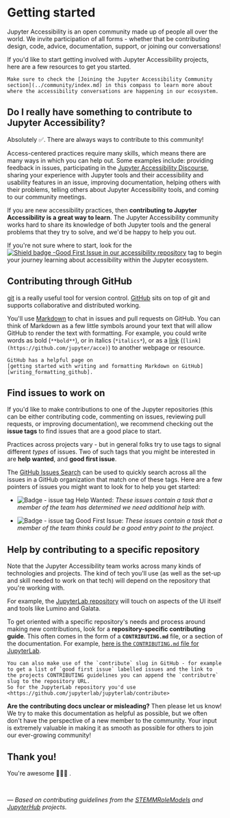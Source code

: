 # Getting started

Jupyter Accessibility is an open community made up of people all over the world.
We invite participation of all forms - whether that be contributing
design, code, advice, documentation, support, or joining our conversations!

If you'd like to start getting involved with Jupyter Accessibility projects, here are a few resources to get you started.

```{tip}
Make sure to check the [Joining the Jupyter Accessibility Community section](../community/index.md) in this compass to learn more about where the accessibility conversations are happening in our ecosystem.
```

## Do I really have something to contribute to Jupyter Accessibility?

Absolutely ✅. There are always ways to contribute to this community!

Access-centered practices require many skills, which means there are many ways in which you can help out.
Some examples include: providing feedback in issues, participating in the [Jupyter Accessibility Discourse](https://discourse.jupyter.org),
sharing your experience with Jupyter tools and their accessibility and usability features in an issue, improving documentation,
helping others with their problems, telling others about Jupyter Accessibility tools, and
coming to our community meetings.

If you are new accessibility practices, then **contributing to Jupyter Accessibility is a great way to learn**.
The Jupyter Accessibility community works hard to share its knowledge of both Jupyter tools and the
general problems that they try to solve, and we'd be happy to help you out.

If you're not sure where to start, look for the [![Shield badge -Good First Issue in our accessibility repository](https://img.shields.io/badge/-good%20first%20issue-blueviolet.svg)][a11y-goodfirstissue]
tag to begin your journey learning about accessibility within the Jupyter ecosystem.

## Contributing through GitHub

[git][link_git] is a really useful tool for version control.
[GitHub][link_github] sits on top of git and supports collaborative and distributed working.

You'll use [Markdown][markdown] to chat in issues and pull requests on GitHub.
You can think of Markdown as a few little symbols around your text that will allow GitHub
to render the text with formatting.
For example, you could write words as bold (`**bold**`), or in italics (`*italics*`),
or as a [link][rick_roll] (`[link](https://github.com/jupyter/acce)`) to another webpage or resource.

```{tip}
GitHub has a helpful page on
[getting started with writing and formatting Markdown on GitHub][writing_formatting_github].
```

## Find issues to work on

If you'd like to make contributions to one of the Jupyter repositories (this can
be either contributing code, commenting on issues, reviewing pull requests, or improving
documentation), we recommend checking out the **issue tags** to find issues that
are a good place to start.

Practices across projects vary - but in general folks try to use tags to signal different _types_ of issues.
Two of such tags that you might be interested in are **help wanted**, and **good first issue**.

The [GitHub Issues Search](https://github.com/issues)
can be used to quickly search across all the issues in a GitHub organization that match
one of these tags. Here are a few pointers of issues you might want to look for to help you get started:

- ![Badge - issue tag Help Wanted](https://img.shields.io/badge/-help%20wanted-159818.svg): _These issues contain a task that a member of the team has determined we need additional help with._

- ![Badge - issue tag Good First Issue](https://img.shields.io/badge/-good%20first%20issue-blueviolet.svg): _These issues contain a task that a member of the team thinks could be a good entry point to the project._

## Help by contributing to a specific repository

Note that the Jupyter Accessibility team works across many kinds of technologies and projects.
The kind of tech you'll use (as well as the set-up and skill needed to work on that tech) will depend on the
repository that you're working with.

For example, the [JupyterLab repository][jupyterlab] will touch on aspects of the UI itself and tools like Lumino and Galata.

To get oriented with a specific repository's needs and process around making new
contributions, look for a **repository-specific contributing guide**.
This often comes in the form of a **`CONTRIBUTING.md`** file, or a section of the documentation.
For example, [here is the `CONTRIBUTING.md` file for JupyterLab][jupyterlab-contributing].

```{tip}
You can also make use of the `contribute` slug in GitHub - for example to get a list of `good first issue` labelled issues and the link to the projects CONTRIBUTING guidelines you can append the `contributre` slug to the repository URL.
So for the JupyterLab repository you'd use <https://github.com/jupyterlab/jupyterlab/contribute>
```

**Are the contributing docs unclear or misleading?**
Then please let us know!
We try to make this documentation as helpful as possible, but we often don't have the perspective of a new member to the community.
Your input is extremely valuable in making it as smooth as possible for others
to join our ever-growing community!

## Thank you!

You're awesome 👋🏻😊 .

<br>

_&mdash; Based on contributing guidelines from the [STEMMRoleModels][link_stemmrolemodels] and [JupyterHub][jupyterhub-community] projects._

<!-- Accessibility links -->

[discourse-accessibility]: https://discourse.jupyter.org/c/special-topics/accessibility
[jupyterhub-accessibility-issues]: https://github.com/jupyter/notebook/issues?q=is%3Aopen+is%3Aissue+label%3Atag%3AAccessibility
[a11y-goodfirstissue]: https://github.com/jupyter/accessibility/issues?q=is%3Aopen+label%3A%22good+first+issue%22+sort%3Aupdated-desc

<!-- lab -->

[jupyterlab]: https://github.com/jupyterlab/jupyterlab
[jupyerlab-accessibility-issues]: https://github.com/jupyterhub/jupyterhub/issues?q=is%3Aopen+is%3Aissue+label%3Aaccessibility
[jupyterlab-contributing]: https://github.com/jupyterlab/jupyterlab/blob/adafbabcef3315bc706381d533d229115c07b5a6/CONTRIBUTING.md

<!-- notebook -->

[notebook-accessibility-issues]: https://github.com/jupyter/notebook/issues?q=is%3Aopen+is%3Aissue+label%3Atag%3AAccessibility

<!-- jupyter-wide -->

[jupyter-coc]: https://github.com/jupyter/governance/blob/main/conduct/code_of_conduct.md

<!-- hub -->

[jupyterhub-community]: https://jupyterhub-team-compass.readthedocs.io/en/latest/contribute/guide.html

<!-- general git links -->

[link_git]: https://git-scm.com
[link_github]: https://github.com/https://github.com/jupyter/governance/blob/main/conduct/code_of_conduct.md
[link_signupinstructions]: https://help.github.com/articles/signing-up-for-a-new-github-account
[link_stemmrolemodels]: https://github.com/KirstieJane/STEMMRoleModels
[markdown]: https://daringfireball.net/projects/markdown
[rick_roll]: https://www.youtube.com/watch?v=dQw4w9WgXcQ
[writing_formatting_github]: https://help.github.com/articles/getting-started-with-writing-and-formatting-on-github
